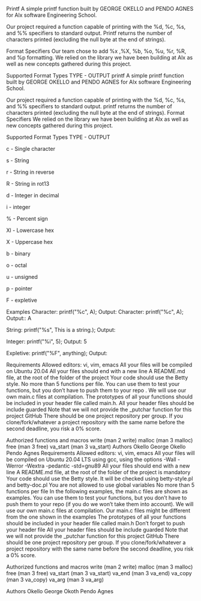 Printf 
A simple printf function built by GEORGE OKELLO and PENDO AGNES for Alx software Engineering School.

Our project required a function capable of printing with the %d, %c, %s, and %% specifiers to standard output. Printf returns the number of characters printed (excluding the null byte at the end of strings).

Format Specifiers Our team chose to add %x ,%X, %b, %o, %u, %r, %R, and %p formatting. We relied on the library we have been building at Alx as well as new concepts gathered during this project.

Supported Format Types TYPE - OUTPUT
printf
A simple printf function built by GEORGE OKELLO and PENDO AGNES for Alx software Engineering School.

Our project required a function capable of printing with the %d, %c, %s, and %% specifiers to standard output. printf returns the number of characters printed (excluding the null byte at the end of strings).
Format Specifiers
We relied on the library we have been building at Alx as well as new concepts gathered during this project.

Supported Format Types
TYPE - OUTPUT

c - Single character

s - String

r - String in reverse

R - String in rot13

d - Integer in decimal

i - integer

% - Percent sign

Xl - Lowercase hex

X - Uppercase hex

b - binary

o - octal

u - unsigned

p - pointer

F - expletive


Examples Character: printf("%c", A); Output:
Character: printf("%c", A); Output:: A

String: printf("%s", This is a string.); Output:

Integer: printf("%i", 5); Output: 5

Expletive: printf("%F", anything); Output:

Requirements Allowed editors: vi, vim, emacs All your files will be compiled on Ubuntu 20.04 
All your files should end with a new line
A README.md file, at the root of the folder of the project
Your code should use the Betty style.
No more than 5 functions per file.
You can use them to test your functions, but you don’t have to push them to your repo .
We will use our own main.c files at compilation.
The prototypes of all your functions should be included in your header file called main.h.
All your header files should be include guarded Note that we will not provide the _putchar function for this project GitHub There should be one project repository per group. If you clone/fork/whatever a project repository with the same name before the second deadline, you risk a 0% score.

Authorized functions and macros write (man 2 write) malloc (man 3 malloc) free (man 3 free) va_start (man 3 va_start) 
Authors Okello George Okello Pendo Agnes
Requirements
Allowed editors: vi, vim, emacs All your files will be compiled on Ubuntu 20.04 LTS using gcc, using the options -Wall -Werror -Wextra -pedantic -std=gnu89 All your files should end with a new line A README.md file, at the root of the folder of the project is mandatory Your code should use the Betty style. It will be checked using betty-style.pl and betty-doc.pl You are not allowed to use global variables No more than 5 functions per file In the following examples, the main.c files are shown as examples. You can use them to test your functions, but you don’t have to push them to your repo (if you do we won’t take them into account). We will use our own main.c files at compilation. Our main.c files might be different from the one shown in the examples The prototypes of all your functions should be included in your header file called main.h Don’t forget to push your header file All your header files should be include guarded Note that we will not provide the _putchar function for this project GitHub There should be one project repository per group. If you clone/fork/whatever a project repository with the same name before the second deadline, you risk a 0% score.

Authorized functions and macros
write (man 2 write) malloc (man 3 malloc) free (man 3 free) va_start (man 3 va_start) va_end (man 3 va_end) va_copy (man 3 va_copy) va_arg (man 3 va_arg)

Authors
Okello George Okoth
Pendo Agnes
